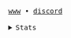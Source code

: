 <samp>
<a href="https://catdeal3r.port0.org">www</a> • <a href="https://discord.com/users/1308276713410658385">discord</a>
</samp>
<br> <br>
<details>
  <summary><samp>Stats</samp></summary>
  
  ![GitHub stats](https://github-readme-stats.vercel.app/api?username=catdeal3r&show_icons=false&theme=dark&hide_border=true&bg_color=0d1117)

  ![Top Languages](https://github-readme-stats.vercel.app/api/top-langs/?username=catdeal3r&layout=compact&theme=dark&hide_border=true&bg_color=0d1117)
   
  ![GitHub Streak](https://streak-stats.demolab.com?user=catdeal3r&theme=dark&hide_border=true&background=0d1117)
  
</details>
